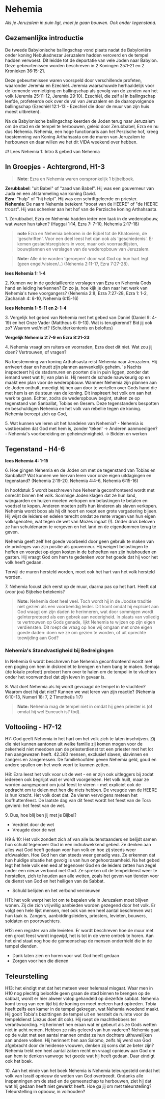 # Nehemia

*Als je Jeruzalem in puin ligt, moet je gaan bouwen. Ook onder tegenstand.*

## Gezamenlijke introductie

De tweede Babylonische ballingschap vond plaats nadat de Babyloniërs onder koning Nebukadnezar Jeruzalem hadden veroverd en de tempel hadden verwoest. Dit leidde tot de deportatie van vele Joden naar Babylon. Deze gebeurtenissen worden beschreven in 2 Koningen 25:1-21 en 2 Kronieken 36:15-21.

Deze gebeurtenissen waren voorspeld door verschillende profeten, waaronder Jeremia en Ezechiël. Jeremia waarschuwde herhaaldelijk voor de komende vernietiging en ballingschap als gevolg van de zonden van het volk (Jeremia 25:11-12, Jeremia 29:10). Ezechiël, die zelf al in ballingschap leefde, profeteerde ook over de val van Jeruzalem en de daaropvolgende ballingschap (Ezechiël 12:1-13 \- Ezechiel die door de muur van zijn huis moest uitbreken).

Na de Babylonische ballingschap keerden de Joden terug naar Jeruzalem om de stad en de tempel te herbouwen, geleid door Zerubbabel, Ezra en nu dus Nehemia. Nehemia, een hoge functionaris aan het Perzische hof, kreeg toestemming van Koning Arthahsasta om de muren van Jeruzalem te herbouwen en daar willen we het dit VIDA weekend over hebben.

#! Lees Nehemia 1: Intro & gebed van Nehemia

## In Groepjes - Achtergrond, H1-3

> **Note**: Ezra en Nehemia waren oorspronkelijk 1 bijbelboek.

**Zerubbabel**: "uit Babel" of "zaad van Babel". Hij was een gouverneur van Juda en een afstammeling van koning David.  
**Ezra**: "hulp" of "hij helpt". Hij was een schriftgeleerde en priester.  
**Nehemia**: De naam Nehemia betekent "troost van de HEERE" of "de HEERE troost". Hij was schenker aan het hof van de Perzische koning Arthahsasta.

1\. Zerubbabel, Ezra en Nehemia hadden ieder een taak in de wederopbouw, wat waren hun taken? (Haggai 1:14, Ezra 7: 7-10, Nehemia 2:17-18)

> **note** Ezra en Nehemia behoren in de Bijbel tot de Khatoviem, de 'geschriften'. Voor een deel leest het dan ook als 'geschiedenis'. Er komen geslachtsregisters in voor, maar ook voorraadlijsten, bouwplannen en verslagen van de wederopbouw van Jeruzalem. 

> **Note:** Alle drie worden 'geroepen' door wat God op hun hart legt (geen engel/visioen/..) (Nehemia 2:11-17, Ezra 7:27-28).

**lees Nehemia 1: 1-4**

2\. Kunnen we in de gedetailleerde verslagen van Ezra en Nehemia Gods hand en leiding herkennen? En zo ja, hoe kijk je dan naar het werk van Nehemia's twee voorgangers? (Nehemia 2:8, Ezra 7:27-28, Ezra 1: 1-2, Zachariah 4: 6-10, Nehemia 6:15-16)

**lees Nehemia 1: 5-11 en 2: 1-4**

3\. Vergelijk het gebed van Nehemia met het gebed van Daniel (Daniel 9: 4-19) en het Onze Vader (Mattheus 6: 9-13). Wat is terugkerend? Bid jij ook zo? Waarom wel/niet? (Schulderkentenis en beloftes)

**Vergelijk Nehemia 2:7-9 en Ezra 8:21-23**

4\. Nehemia vraagt om ruiters en voorraden, Ezra doet dit niet. Wat zou jij doen? Vertrouwen, of vragen?

Na toestemming van koning Arthahsasta reist Nehemia naar Jeruzalem. Hij arriveert daar en houdt zijn plannen aanvankelijk geheim. 's Nachts inspecteert hij de stadsmuren en poorten die in puin liggen, zonder dat iemand weet wat hij van plan is. Hij neemt de schade nauwkeurig op en maakt een plan voor de wederopbouw. Wanneer Nehemia zijn plannen aan de Joden onthult, moedigt hij hen aan door te vertellen over Gods hand die met hem is en de steun van de koning. Dit inspireert het volk om aan het werk te gaan. Echter, zodra de wederopbouw begint, stuiten ze op tegenstand van Sanballat, Tobias en Gesem. Deze tegenstanders bespotten en beschuldigen Nehemia en het volk van rebellie tegen de koning. Nehemia beroept zich op God,

5\. Wat kunnen we leren uit het handelen van Nehemia?
    - Nehemia is vastberaden dat God met hem is, zonder 'teken' -> Anderen aanmoedigen?
    - Nehemia's voorbereiding en geheimzinnigheid. -> Bidden en werken

## Tegenstand - H4-6

**lees Nehemia 4: 1-15**

6\. Hoe gingen Nehemia en de Joden om met de tegenstand van Tobias en Sanballat? Wat kunnen we hiervan leren voor onze eigen uitdagingen en tegenstand? (Nehemia 2:19-20, Nehemia 4:4-6, Nehemia 6:15-16)

In hoofdstuk 5 wordt beschreven hoe Nehemia geconfronteerd wordt met onrecht binnen het volk. Sommige Joden klagen dat ze hun land, wijngaarden en huizen moeten verkopen om belastingen te betalen en voedsel te kopen. Anderen moeten zelfs hun kinderen als slaven verkopen. Nehemia wordt boos als hij dit hoort en roept een grote vergadering bijeen. Hij wijst de leiders en edelen terecht omdat ze rente vragen van hun eigen volksgenoten, wat tegen de wet van Mozes ingaat (!). Onder druk beloven ze hun schuldenaren te vergeven en het land en de eigendommen terug te geven.

Nehemia geeft zelf het goede voorbeeld door geen gebruik te maken van de privileges van zijn positie als gouverneur. Hij weigert belastingen te heffen en voorziet op eigen kosten in de behoeften van zijn huishouden en gasten. Hij vraagt God om hem te gedenken voor het goede dat hij voor het volk heeft gedaan.

Terwijl de muren hersteld worden, moet ook het hart van het volk hersteld worden.

7\. Nehemia focust zich eerst op de muur, daarna pas op het hart. Heeft dat (voor jou) Bijbelse betekenis?

> **Note:** Nehemia doet heel veel. Toch wordt hij in de Joodse traditie niet gezien als een voorbeeldig leider. Dit komt omdat hij expliciet aan God vraagt om zijn daden te herinneren, wat door sommigen wordt geïnterpreteerd als een gebrek aan nederigheid. In plaats van volledig te vertrouwen op Gods genade, lijkt Nehemia te wijzen op zijn eigen verdiensten. Dit roept de vraag op hoe wij omgaan met onze eigen goede daden: doen we ze om gezien te worden, of uit oprechte toewijding aan God?

### Nehemia's Standvastigheid bij Bedreigingen

In Nehemia 6 wordt beschreven hoe Nehemia geconfronteerd wordt met een poging om hem in diskrediet te brengen en hem bang te maken. Semaja (de lokale profeet) probeert hem over te halen om de tempel in te vluchten onder het voorwendsel dat zijn leven in gevaar is. 

8\. Wat doet Nehemia als hij wordt gevraagd de tempel in te vluchten? Waarom doet hij dat niet? Kunnen we wat leren van zijn reactie? (Nehemia 6:10-13, Numeri 18: 7, 2 Timotheüs 1:7)

> **Note:** Nehemia mag de tempel niet in omdat hij geen priester is (of omdat hij wel Euneuch is? tbd). 

## Voltooiing - H7-12

H7: God geeft Nehemia in het hart om het volk zich te laten inschrijven. Zij die niet kunnen aantonen uit welke familie zij komen mogen voor de zekerheid niet meedoen aan de priesterdienst tot een priester met het lot hen aangewezen heeft. 42.360 mensen, exclusief slaven, slavinnen en zangers en zangeressen. De familiehoofden geven Nehemia geld, goud en andere spullen om het werk voort te kunnen zetten. 

H8: Ezra leest het volk voor uit de wet \- en er zijn ook uitleggers bij zodat iedereen ook begrijpt wat er wordt voorgelezen. Het volk huilt, maar ze worden aangespoord om juist feest te vieren \- met expliciet ook de opdracht om te delen met hen die niets hebben. De vreugde van de HEERE is hun kracht. Het volk doet dat. Ze vieren vervolgens meteen het loofhuttenfeest. De laatste dag van dit feest wordt het feest van de Tora gevierd: het feest van de wet. 

9\. Dus, hoe blij ben jij met je Bijbel?

* Verdriet door de wet  
* Vreugde door de wet

H9 & 10: Het volk zondert zich af van alle buitenstaanders en belijdt samen hun schuld tegenover God in een indrukwekkend gebed. Ze denken aan alles wat God heeft gedaan voor hun volk en hoe zij steeds weer afdwaalden. Hoe God hen dan steeds weer genadig was. Ze erkennen dat hun huidige situatie het gevolg is van hun ongehoorzaamheid. Na het gebed legt het hele volk een eed af tegenover God en de leiders zetten hun zegel onder een nieuw verbond met God. Ze spreken uit de tempeldienst weer te herstellen, zich te houden aan alle wetten, zoals het geven van tienden voor de dienst van God en het heiligen van de Sabbat. 

* Schuld belijden en het verbond vernieuwen

H11: het volk werpt het lot om te bepalen wie in Jeruzalem moet blijven wonen. Zij die zich vrijwillig aanbieden worden gezegend door het volk. Er volgt een hele lijst mensen, met ook van een heel aantal beschreven wat hun taak is. Zangers, aanbiddingsleiders, priesters, levieten, bouwers, soldaten en poortwachters. 

H12: een register van alle levieten. Er wordt beschreven hoe de muur met een groot feest wordt ingewijd, het is tot in de verre omtrek te horen. Aan het eind staat nog hoe de gemeenschap de mensen onderhield die in de tempel dienden. 

* Dank laten zien en horen voor wat God heeft gedaan  
* Zorgen voor hen die dienen

## Teleurstelling

H13: het eindigt met dat het meteen weer helemaal misgaat. Waar men in H10 nog plechtig beloofde geen graan de stad binnen te brengen op de sabbat, wordt er hier alweer volop gehandeld op diezelfde sabbat. Nehemia komt terug van een tijd bij de koning en moet meteen hard optreden. Tobia heeft zelfs een kamer in de tempel gekregen, wat Nehemia woedend maakt. Hij gooit Tobia's bezittingen de tempel uit en herstelt de ruimte voor de tempeldienst (Jezus doet dit ook). Hij roept de machthebbers ter verantwoording. Hij herinnert hen eraan wat er gebeurt als ze Gods wetten niet in acht nemen. Hebben ze niks geleerd van hun vaderen? Nehemia gaat op de vuist met een aantal mannen omdat ze hun dochters uithuwelijken aan andere volken. Hij herinnert hen aan Salomo, zelfs hij werd van God afgebracht door de heidense vrouwen, denken zij soms dat ze beter zijn? Nehemia trekt een heel aantal zaken recht en vraagt opnieuw aan God om aan hem te denken vanwege het goede wat hij heeft gedaan. Daar eindigt ook het boek. 

10\. Aan het einde van het boek Nehemia is Nehemia teleurgesteld omdat het volk van Israël opnieuw de wetten van God overtreedt. Ondanks alle inspanningen om de stad en de gemeenschap te herbouwen, ziet hij dat wat hij gedaan heeft niet gewerkt heeft. Hoe ga jij om met teleurstelling? Teleurstelling in opbouw, in volhouden? 
